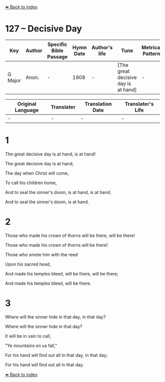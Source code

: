 [⬅️ Back to index](../README.md)

# 127 – Decisive Day

Key | Author   | Specific Bible Passage     |Hymn Date |Author's life |Tune |Metrical Pattern   |Composer/Source
-- | --------- | ---------------------------|----------|--------------|-----|-------------------|-------------  
G Major |Anon. |- |1908 |- |[The great decisive day is at hand] |- |-

Original Language | Translater | Translation Date   | Translater's Life  
----------------- | --------- | --------------------|-------------     
\- |- |- |-




# 1

 The great decisive day is at hand, is at hand!

The great decisive day is at hand;

The day when Christ will come,

To call his children home,

And to seal the sinner's doom, is at hand, is at hand;

And to seal the sinner's doom, is at hand.



# 2

Those who made his crown of thorns will be there, will be there!

Those who made his crown of thorns will be there!

Those who smote him with the reed 

Upon his sacred head,

And made his temples bleed, will be there, will be there;

And made his temples bleed, will be there.



# 3

Where will the sinner hide in that day, in that day?

Where will the sinner hide in that day?

It will be in vain to call, 

"Ye mountains on us fall,"

For his hand will find out all  In that day, in that day;

For his hand will find out all in that day.



[⬅️ Back to index](../README.md)
